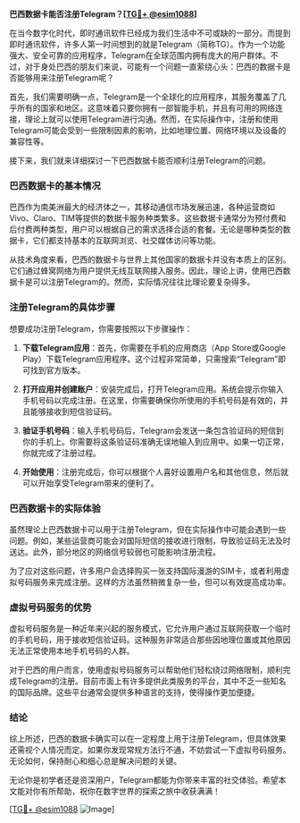 **巴西数据卡能否注册Telegram？[[TG💪+ @esim1088](https://t.me/s/esim1088)]**

在当今数字化时代，即时通讯软件已经成为我们生活中不可或缺的一部分。而提到即时通讯软件，许多人第一时间想到的就是Telegram（简称TG）。作为一个功能强大、安全可靠的应用程序，Telegram在全球范围内拥有庞大的用户群体。不过，对于身处巴西的朋友们来说，可能有一个问题一直萦绕心头：巴西的数据卡是否能够用来注册Telegram呢？

首先，我们需要明确一点，Telegram是一个全球化的应用程序，其服务覆盖了几乎所有的国家和地区。这意味着只要你拥有一部智能手机，并且有可用的网络连接，理论上就可以使用Telegram进行沟通。然而，在实际操作中，注册和使用Telegram可能会受到一些限制因素的影响，比如地理位置、网络环境以及设备的兼容性等。

接下来，我们就来详细探讨一下巴西数据卡能否顺利注册Telegram的问题。

### 巴西数据卡的基本情况

巴西作为南美洲最大的经济体之一，其移动通信市场发展迅速，各种运营商如Vivo、Claro、TIM等提供的数据卡服务种类繁多。这些数据卡通常分为预付费和后付费两种类型，用户可以根据自己的需求选择合适的套餐。无论是哪种类型的数据卡，它们都支持基本的互联网浏览、社交媒体访问等功能。

从技术角度来看，巴西的数据卡与世界上其他国家的数据卡并没有本质上的区别。它们通过蜂窝网络为用户提供无线互联网接入服务。因此，理论上讲，使用巴西数据卡是可以注册Telegram的。然而，实际情况往往比理论要复杂得多。

### 注册Telegram的具体步骤

想要成功注册Telegram，你需要按照以下步骤操作：

1. **下载Telegram应用**：首先，你需要在手机的应用商店（App Store或Google Play）下载Telegram应用程序。这个过程非常简单，只需搜索“Telegram”即可找到官方版本。

2. **打开应用并创建账户**：安装完成后，打开Telegram应用。系统会提示你输入手机号码以完成注册。在这里，你需要确保你所使用的手机号码是有效的，并且能够接收到短信验证码。

3. **验证手机号码**：输入手机号码后，Telegram会发送一条包含验证码的短信到你的手机上。你需要将这条验证码准确无误地输入到应用中。如果一切正常，你就完成了注册过程。

4. **开始使用**：注册完成后，你可以根据个人喜好设置用户名和其他信息，然后就可以开始享受Telegram带来的便利了。

### 巴西数据卡的实际体验

虽然理论上巴西数据卡可以用于注册Telegram，但在实际操作中可能会遇到一些问题。例如，某些运营商可能会对国际短信的接收进行限制，导致验证码无法及时送达。此外，部分地区的网络信号较弱也可能影响注册流程。

为了应对这些问题，许多用户会选择购买一张支持国际漫游的SIM卡，或者利用虚拟号码服务来完成注册。这样的方法虽然稍微复杂一些，但可以有效提高成功率。

### 虚拟号码服务的优势

虚拟号码服务是一种近年来兴起的服务模式，它允许用户通过互联网获取一个临时的手机号码，用于接收短信验证码。这种服务非常适合那些因地理位置或其他原因无法正常使用本地手机号码的人群。

对于巴西的用户而言，使用虚拟号码服务可以帮助他们轻松绕过网络限制，顺利完成Telegram的注册。目前市面上有许多提供此类服务的平台，其中不乏一些知名的国际品牌。这些平台通常会提供多种语言的支持，使得操作更加便捷。

### 结论

综上所述，巴西的数据卡确实可以在一定程度上用于注册Telegram，但具体效果还需视个人情况而定。如果你发现常规方法行不通，不妨尝试一下虚拟号码服务。无论如何，保持耐心和细心总是解决问题的关键。

无论你是初学者还是资深用户，Telegram都能为你带来丰富的社交体验。希望本文能对你有所帮助，祝你在数字世界的探索之旅中收获满满！

[[TG💪+ @esim1088](https://t.me/s/esim1088) ![Image](https://i.postimg.cc/4NQfJmqS/Snipaste-2025-05-13-00-14-12.png)]